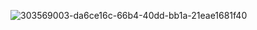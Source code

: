 ![303569003-da6ce16c-66b4-40dd-bb1a-21eae1681f40](https://github.com/user-attachments/assets/10cb3a31-b6bd-492e-88ea-59d887412765)
